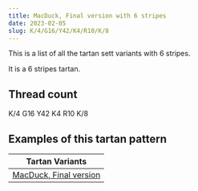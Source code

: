 ```yaml
---
title: MacDuck, Final version with 6 stripes
date: 2023-02-05
slug: K/4/G16/Y42/K4/R10/K/8
---
```

This is a list of all the tartan sett variants with 6 stripes.

It is a 6 stripes tartan.


## Thread count
K/4 G16 Y42 K4 R10 K/8

## Examples of this tartan pattern

| Tartan Variants |
|---------------|
| [MacDuck, Final version](/variants/k/4/g16/y42/k4/r10/k/8-g008000-k000000-rc00000-yf0c000)||
